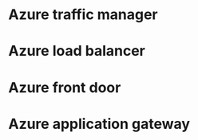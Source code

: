 <h1>Azure traffic manager</h1>
<h1>Azure load balancer</h1>
<h1>Azure front door</h1>
<h1>Azure application gateway</h1>


